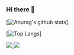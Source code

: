 ### Hi there 👋

<!--
**lisansang/lisansang** is a ✨ _special_ ✨ repository because its `README.md` (this file) appears on your GitHub profile.

Here are some ideas to get you started:

- 🔭 I’m currently working on ...
- 🌱 I’m currently learning ...
- 👯 I’m looking to collaborate on ...
- 🤔 I’m looking for help with ...
- 💬 Ask me about ...
- 📫 How to reach me: ...
- 😄 Pronouns: ...
- ⚡ Fun fact: ...
-->

[![Anurag's github stats](https://github-readme-stats.vercel.app/api?username=lisansang&show_icons=true&theme=merko)]

[![Top Langs](https://github-readme-stats.vercel.app/api/top-langs/?username=lisansang&layout=compact)]


<a href= “https://github.com/anuraghazra/github-readme-stats”>
  <img align = “ center ” src = “ https://github-readme-stats.vercel.app/api/pin/?username=anuraghazra&repo=github-readme-stats ” />
</a>
<a href= “https://github.com/anuraghazra/convoychat”>
  <img align = “ center ” src = “” https://github-readme-stats.vercel.app/api/pin/?username=anuraghazra&repo=convoychat “ />
</a>
